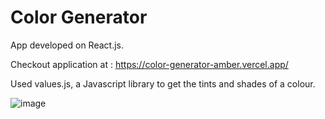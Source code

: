 # Color Generator

App developed on React.js.

Checkout application at : https://color-generator-amber.vercel.app/

Used values.js, a Javascript library to get the tints and shades of a colour.

![image](https://user-images.githubusercontent.com/107784718/183872604-e8ae0c6b-c575-41dc-b129-ca37bb77d917.png)
